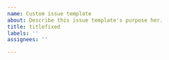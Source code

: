 ```yaml
---
name: Custom issue template
about: Describe this issue template's purpose her.
title: titlefixed
labels: ''
assignees: ''

---
```



